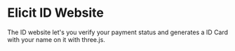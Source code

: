 
# Elicit ID Website

The ID website let's you verify your payment status and generates a ID Card with your name on it with three.js. 

